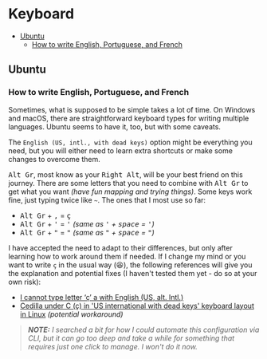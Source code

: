 # Keyboard <!-- omit in toc -->

- [Ubuntu](#ubuntu)
  - [How to write English, Portuguese, and French](#how-to-write-english-portuguese-and-french)

## Ubuntu

### How to write English, Portuguese, and French

Sometimes, what is supposed to be simple takes a lot of time. On Windows and macOS, there are straightforward keyboard types for writing multiple languages. Ubuntu seems to have it, too, but with some caveats.

The `English (US, intl., with dead keys)` option might be everything you need, but you will either need to learn extra shortcuts or make some changes to overcome them.

<kbd>Alt Gr</kbd>, most know as your <kbd>Right Alt</kbd>, will be your best friend on this journey. There are some letters that you need to combine with <kbd>Alt Gr</kbd> to get what you want _(have fun mapping and trying things)_. Some keys work fine, just typing twice like `~`. The ones that I most use so far:

- <kbd>Alt Gr</kbd> + <kbd>,</kbd> = <kbd>ç</kbd>
- <kbd>Alt Gr</kbd> + <kbd>'</kbd> = <kbd>'</kbd> _(same as <kbd>'</kbd> + <kbd>space</kbd> = <kbd>'</kbd>)_
- <kbd>Alt Gr</kbd> + <kbd>"</kbd> = <kbd>"</kbd> _(same as <kbd>"</kbd> + <kbd>space</kbd> = <kbd>"</kbd>)_

I have accepted the need to adapt to their differences, but only after learning how to work around them if needed. If I change my mind or you want to write `ç` in the usual way (:laughing:), the following references will give you the explanation and potential fixes (I haven't tested them yet - do so at your own risk):

- [I cannot type letter ‘ç’ a with English (US, alt. Intl.)](https://askubuntu.com/questions/1372339/i-cannot-type-letter-%C3%A7-a-with-english-us-alt-intl)
- [Cedilla under C (ç) in 'US international with dead keys' keyboard layout in Linux](https://superuser.com/questions/1075992/cedilla-under-c-%c3%a7-in-us-international-with-dead-keys-keyboard-layout-in-linu/1235405#1235405) _(potential workaround)_

> _**NOTE:** I searched a bit for how I could automate this configuration via CLI, but it can go too deep and take a while for something that requires just one click to manage. I won't do it now._
